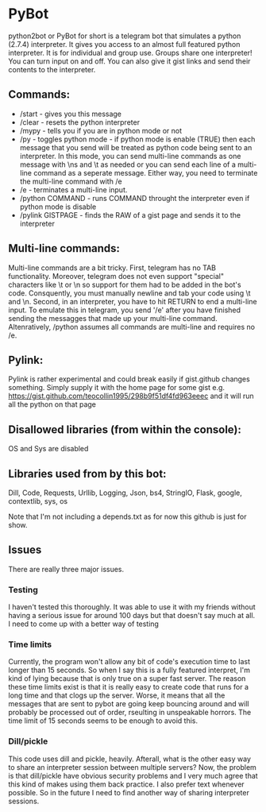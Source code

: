 PyBot
====================
 
python2bot or PyBot for short is a telegram bot that simulates a python (2.7.4) interpreter. It gives you access to an almost full featured python interpreter. It is for individual and group use. Groups share one interpreter! You can turn input on and off. You can also give it gist links and send their contents to the interpreter.

Commands:
---------------------
* /start - gives you this message
* /clear - resets the python interpreter
* /mypy - tells you if you are in python mode or not
* /py - toggles python mode - if python mode is enable (TRUE) then each message that you send will be treated as python code being sent to an interpreter. In this mode, you can send multi-line commands as one message with \\ns and \\t as needed or you can send each line of a multi-line command as a seperate message. Either way, you need to terminate the multi-line command with /e 
* /e - terminates a multi-line input. 
* /python COMMAND - runs COMMAND throught the interpreter even if python mode is disable
* /pylink GISTPAGE - finds the RAW of a gist page and sends it to the interpreter

Multi-line commands:
---------------------
Multi-line commands are a bit tricky. First, telegram has no TAB functionality. Moreover, telegram does not even support "special" characters like \\t or \\n so support for them had to be added in the bot's code. Consquently, you must manually newline and tab your code using \\t and \\n. Second, in an interpreter, you have to hit RETURN to end a multi-line input. To emulate this in telegram, you send '/e' after you have finished sending the messagges that made up your multi-line command. Altenratively, /python assumes all commands are multi-line and requires no /e.

Pylink:
---------------------
Pylink is rather experimental and could break easily if gist.github changes something. Simply supply it with the home page for some gist e.g. https://gist.github.com/teocollin1995/298b9f51df4fd963eeec and it will run all the python on that page

Disallowed libraries (from within the console):
---------------------
OS and Sys are disabled

Libraries used from by this bot:
---------------------
Dill, Code, Requests, Urllib, Logging, Json, bs4, StringIO, Flask, google, contextlib, sys, os

Note that I'm not including a depends.txt as for now this github is just for show.

Issues
---------------------
There are really three major issues.

### Testing
I haven't tested this thoroughly. It was able to use it with my friends without having a serious issue for around 100 days but that doesn't say much at all. I need to come up with a better way of testing


### Time limits
Currently, the program won't allow any bit of code's execution time to last longer than 15 seconds. So when I say this is a fully featured interpret, I'm kind of lying because that is only true on a super fast server. The reason these time limits exist is that it is really easy to create code that runs for a long time and that clogs up the server. Worse, it means that all the messages that are sent to pybot are going keep bouncing around and will probably be processed out of order, rseulting in unspeakable horrors. The time limit of 15 seconds seems to be enough to avoid this.


### Dill/pickle
This code uses dill and pickle, heavily. Afterall, what is the other easy way to share an interpreter session between multiple servers? Now, the problem is that dill/pickle have obvious security problems and I very much agree that this kind of makes using them back practice. I also prefer text whenever possible. So in the future I need to find another way of sharing interpreter sessions.
